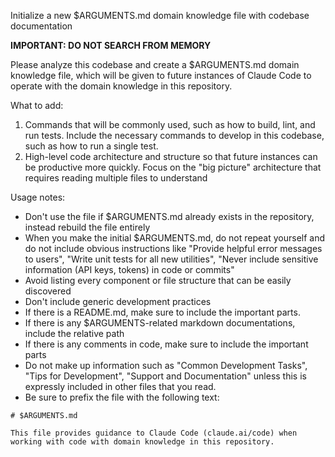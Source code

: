 Initialize a new $ARGUMENTS.md domain knowledge file with codebase documentation

**IMPORTANT: DO NOT SEARCH FROM MEMORY**

Please analyze this codebase and create a $ARGUMENTS.md domain knowledge file, which will be given to future instances of Claude Code to operate with the domain knowledge in this repository.
            
What to add:
1. Commands that will be commonly used, such as how to build, lint, and run tests. Include the necessary commands to develop in this codebase, such as how to run a single test.
2. High-level code architecture and structure so that future instances can be productive more quickly. Focus on the "big picture" architecture that requires reading multiple files to understand

Usage notes:
- Don't use the file if $ARGUMENTS.md already exists in the repository, instead rebuild the file entirely
- When you make the initial $ARGUMENTS.md, do not repeat yourself and do not include obvious instructions like "Provide helpful error messages to users", "Write unit tests for all new utilities", "Never include sensitive information (API keys, tokens) in code or commits" 
- Avoid listing every component or file structure that can be easily discovered 
- Don't include generic development practices
- If there is a README.md, make sure to include the important parts. 
- If there is any $ARGUMENTS-related markdown documentations, include the relative path
- If there is any comments in code, make sure to include the important parts
- Do not make up information such as "Common Development Tasks", "Tips for Development", "Support and Documentation" unless this is expressly included in other files that you read.
- Be sure to prefix the file with the following text:

```
# $ARGUMENTS.md

This file provides guidance to Claude Code (claude.ai/code) when working with code with domain knowledge in this repository.
```
